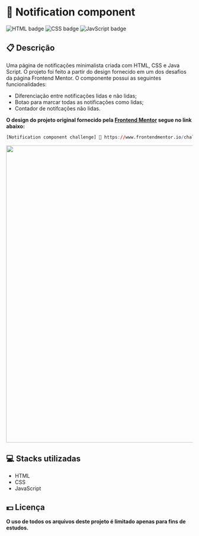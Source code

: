 # 🔔 Notification component

![HTML badge](https://img.shields.io/badge/html5-%23E34F26.svg?style=for-the-badge&logo=html5&logoColor=white)
![CSS badge](https://img.shields.io/badge/css3-%231572B6.svg?style=for-the-badge&logo=css3&logoColor=white)
![JavScript badge](https://img.shields.io/badge/javascript-%23323330.svg?style=for-the-badge&logo=javascript&logoColor=%23F7DF1E)

## 📋 Descrição

Uma página de notificações minimalista criada com HTML, CSS e Java Script. O projeto foi feito a partir do design fornecido em um dos desafios da página Frontend Mentor. O componente possui as seguintes funcionalidades:

-   Diferenciação entre notificações lidas e não lidas;
-   Botao para marcar todas as notificações como lidas;
-   Contador de notifcações não lidas.

**O design do projeto original fornecido pela [Frontend Mentor](https://www.frontendmentor.io/) segue no link abaixo:**

```r
[Notification component challenge] 🔗 https://www.frontendmentor.io/challenges/notifications-page-DqK5QAmKbC
```

<img width="800px" src="https://user-images.githubusercontent.com/105606295/193695631-206cccfe-66d5-4ec3-8edc-c54254549b75.png">

## 💻 Stacks utilizadas

-   HTML
-   CSS
-   JavaScript

## 💵 Licença

**O uso de todos os arquivos deste projeto é limitado apenas para fins de estudos.**
